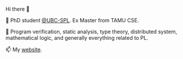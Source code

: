 Hi there 👋

🌱 PhD student [@UBC-SPL](https://spl.cs.ubc.ca/index.html). Ex Master from TAMU CSE.

🔭 Program verification, static analysis, type theory, distributed system, mathematical logic, and generally everything related to PL.

📫 My [website].

<!--
**funemy/funemy** is a ✨ _special_ ✨ repository because its `README.md` (this file) appears on your GitHub profile.

Here are some ideas to get you started:

- 🔭 I’m currently working on ...
- 🌱 I’m currently learning ...
- 👯 I’m looking to collaborate on ...
- 🤔 I’m looking for help with ...
- 💬 Ask me about ...
- 📫 How to reach me: ...
- 😄 Pronouns: ...
- ⚡ Fun fact: ...
-->


 [website]: https://liyz.pl
 [CV]: https://liyz.pl/index/cv-yanzeli.pdf

